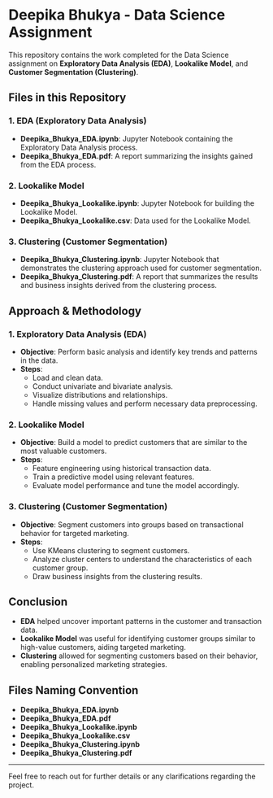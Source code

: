 # Deepika Bhukya - Data Science Assignment

This repository contains the work completed for the Data Science assignment on **Exploratory Data Analysis (EDA)**, **Lookalike Model**, and **Customer Segmentation (Clustering)**.

## Files in this Repository

### 1. EDA (Exploratory Data Analysis)
- **Deepika_Bhukya_EDA.ipynb**: Jupyter Notebook containing the Exploratory Data Analysis process.
- **Deepika_Bhukya_EDA.pdf**: A report summarizing the insights gained from the EDA process.
  
### 2. Lookalike Model
- **Deepika_Bhukya_Lookalike.ipynb**: Jupyter Notebook for building the Lookalike Model.
- **Deepika_Bhukya_Lookalike.csv**: Data used for the Lookalike Model.

### 3. Clustering (Customer Segmentation)
- **Deepika_Bhukya_Clustering.ipynb**: Jupyter Notebook that demonstrates the clustering approach used for customer segmentation.
- **Deepika_Bhukya_Clustering.pdf**: A report that summarizes the results and business insights derived from the clustering process.

## Approach & Methodology

### 1. **Exploratory Data Analysis (EDA)**
- **Objective**: Perform basic analysis and identify key trends and patterns in the data.
- **Steps**:
  - Load and clean data.
  - Conduct univariate and bivariate analysis.
  - Visualize distributions and relationships.
  - Handle missing values and perform necessary data preprocessing.

### 2. **Lookalike Model**
- **Objective**: Build a model to predict customers that are similar to the most valuable customers.
- **Steps**:
  - Feature engineering using historical transaction data.
  - Train a predictive model using relevant features.
  - Evaluate model performance and tune the model accordingly.

### 3. **Clustering (Customer Segmentation)**
- **Objective**: Segment customers into groups based on transactional behavior for targeted marketing.
- **Steps**:
  - Use KMeans clustering to segment customers.
  - Analyze cluster centers to understand the characteristics of each customer group.
  - Draw business insights from the clustering results.

## Conclusion
- **EDA** helped uncover important patterns in the customer and transaction data.
- **Lookalike Model** was useful for identifying customer groups similar to high-value customers, aiding targeted marketing.
- **Clustering** allowed for segmenting customers based on their behavior, enabling personalized marketing strategies.

## Files Naming Convention

- **Deepika_Bhukya_EDA.ipynb**
- **Deepika_Bhukya_EDA.pdf**
- **Deepika_Bhukya_Lookalike.ipynb**
- **Deepika_Bhukya_Lookalike.csv**
- **Deepika_Bhukya_Clustering.ipynb**
- **Deepika_Bhukya_Clustering.pdf**

---

Feel free to reach out for further details or any clarifications regarding the project.
